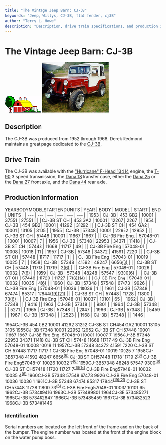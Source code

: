 ```yaml
---
title: "The Vintage Jeep Barn: CJ-3B"
keywords: "Jeep, Willys, CJ-3B, flat fender, cj3B"
author: "Terry L. Howe"
description: "Description, drive train specifications, and production information for the Willys Jeep CJ-3B"
---
```


# The Vintage Jeep Barn: CJ-3B
![barn](/images/barn.gif)
[![1960 CJ-3B](/images/cj3bt.jpg)](/images/cj3b.jpg)
## Description
The CJ-3B was produced from 1952 through 1968.
Derek Redmond maintains a great page dedicated to the
[CJ-3B](http://www.film.queensu.ca/CJ3B/).
## Drive Train
The CJ-3B was available with the
["Hurricane" F-Head 134 I4](/engine/hurricane134.html)
engine,
the [T-90](/trans/t90.html) 3 speed transmission,
the [Dana 18](/xfer/d18.html) transfer case,
either the [Dana 25](/axle/d25.html) or
the [Dana 27](/axle/d27.html) front axle,
and the [Dana 44](/axle/d44.html) rear axle.
## Production Information
YEARBODYMODELSTARTENDUNITS
| YEAR | BODY | MODEL | START | END | UNITS |
| --- | --- | --- | --- | --- | --- |
| 1953 | CJ-3B | 453 GB2 | 10001 | 37551 | 27551 |
|  | CJ-3B ST CH | 453 GA2 | 10001 | 12267 | 2267 |
| 1954 | CJ-3B | 454 GB2 | 10001 | 41292 | 31292 |
|  | CJ-3B ST CH | 454 GA2 | 10001 | 13105 | 3105 |
| 1955 | CJ-3B | 57348 | 10001 | 22952 | 12952 |
|  | CJ-3B ST CH | 57448 | 10001 | 11667 | 1667 |
|  | CJ-3B Fire Eng. | 57048-01 | 10001 | 10007 | 7 |
| 1956 | CJ-3B | 57348 | 22953 | 34371 | 11418 |
|  | CJ-3B ST CH | 57448 | 11668 | 11717 | 49 |
|  | CJ-3B Fire Eng | 57048-01 | 10008 | 10018 | 11 |
| 1957 | CJ-3B | 57348 | 34372 | 41591 | 7220 |
|  | CJ-3B ST CH | 57448 | 11717 | 11717 | 1 |
|  | CJ-3B Fire Eng | 57048-01 | 10019 | 10025 | 7 |
| 1958 | CJ-3B | 57348 | 41592 | 48247 | 6656[(6)](/history/index.html#6) |
|  | CJ-3B ST CH | 57448 | 11718 | 11719 | 2[(6)](/history/index.html#6) |
|  | CJ-3B Fire Eng | 57048-01 | 10026 | 10032 | 7[(6)](/history/index.html#6) |
| 1959 | CJ-3B | 57348 | 48248 | 57547 | 9300[(6)](/history/index.html#6) |
|  | CJ-3B ST CH | 57448 | 11720 | 11727 | 7[(6)](/history/index.html#6)[(14)](/history/index.html#14) |
|  | CJ-3B Fire Eng | 57048-01 | 10032 | 10035 | 4[(6)](/history/index.html#6) |
| 1960 | CJ-3B | 57348 | 57548 | 67473 | 9926 |
|  | CJ-3B Fire Eng | 57048-01 | 10036 | 10036 | 1 |
| 1961 | CJ-3B | 57348 | 67474 | 85317 | 17844[(19)](/history/index.html#19)[(21)](/history/index.html#21) |
|  | CJ-3B ST CH | 57448 | 11728 | 11800 | 73[(6)](/history/index.html#6) |
|  | CJ-3B Fire Eng | 57048-01 | 10037 | 10101 | 65 |
| 1962 | CJ-3B | 57348 |  |  | 9416 |
| 1963 | CJ-3B | 57348 |  |  | 9801 |
| 1964 | CJ-3B | 57348 |  |  | 5271 |
| 1965 | CJ-3B | 57348 |  |  | 2847 |
| 1966 | CJ-3B | 57348 |  |  | 5459 |
| 1967 | CJ-3B | 57348 |  |  | 2523 |
| 1968 | CJ-3B | 57348 |  |  | 1446 |

1954CJ-3B 454 GB2    10001     41292    31292
CJ-3B ST CH454 GA2      10001       13105     3105
1955CJ-3B 57348    10001    22952    12952
CJ-3B ST CH 57448    10001    11667     1667
CJ-3B Fire Eng. 57048-01    10001    10007        7
1956CJ-3B 57348      22953     34371   11418
CJ-3B ST CH 57448      11668     11717      49
CJ-3B Fire Eng 57048-01      10008     10018      11
1957CJ-3B 57348     34372     41591     7220
CJ-3B ST CH 57448     11717     11717        1
CJ-3B Fire Eng 57048-01     10019     10025        7
1958CJ-3B57348         41592     48247     6656<sup>[(6)](/history/index.html#6)</sup>
CJ-3B ST CH57448         11718     11719        2<sup>[(6)](/history/index.html#6)</sup>
CJ-3B Fire Eng57048-01         10026     10032        7<sup>[(6)](/history/index.html#6)</sup>
1959CJ-3B57348      48248     57547     9300<sup>[(6)](/history/index.html#6)</sup>
CJ-3B ST CH57448      11720     11727        7<sup>[(6)](/history/index.html#6)</sup><sup>[(14)](/history/index.html#14)</sup>
CJ-3B Fire Eng57048-01      10032     10035        4<sup>[(6)](/history/index.html#6)</sup>
1960CJ-3B 57348      57548      67473       9926
CJ-3B Fire Eng 57048-01      10036      10036          1
1961CJ-3B 57348     67474     85317     17844<sup>[(19)](/history/index.html#19)</sup><sup>[(21)](/history/index.html#21)</sup>
CJ-3B ST CH57448          11728     11800        73<sup>[(6)](/history/index.html#6)</sup>
CJ-3B Fire Eng57048-01     10037     10101        65
1962CJ-3B 573489416
1963CJ-3B 573489801
1964CJ-3B 573485271
1965CJ-3B 573482847
1966CJ-3B 573485459
1967CJ-3B 573482523
1968CJ-3B 573481446
### Identification
Serial numbers are located on the left front
of the frame and on the back of the bumper. The
engine number was located at the front of the
engine block on the water pump boss.